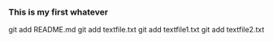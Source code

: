 ### This is my first whatever
git add README.md
git add textfile.txt
git add textfile1.txt
git add textfile2.txt

